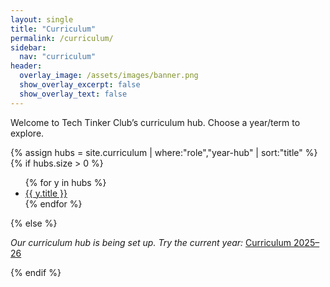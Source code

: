 ```yaml
---
layout: single
title: "Curriculum"
permalink: /curriculum/
sidebar:
  nav: "curriculum"
header:
  overlay_image: /assets/images/banner.png
  show_overlay_excerpt: false
  show_overlay_text: false
---
```


Welcome to Tech Tinker Club’s curriculum hub. Choose a year/term to explore.

{% assign hubs = site.curriculum | where:"role","year-hub" | sort:"title" %}
{% if hubs.size > 0 %}
<ul>
  {% for y in hubs %}
    <li><a href="{{ y.url }}">{{ y.title }}</a></li>
  {% endfor %}
</ul>
{% else %}
<p><em>Our curriculum hub is being set up. Try the current year:</em>
  <a href="/curriculum/2025-26/">Curriculum 2025–26</a></p>
{% endif %}
